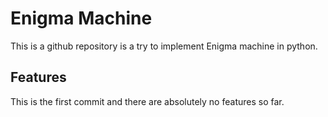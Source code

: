 # Enigma Machine

This is a github repository is a try to implement Enigma machine in python.

## Features
This is the first commit and there are absolutely no features so far.
